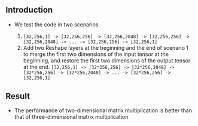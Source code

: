 #

## Introduction

+ We test the code in two scenarios.

  1. `[32,256,1] -> [32,256,256] -> [32,256,2048] -> [32,256,256] -> [32,256,2048] -> ... -> [32,256,256] -> [32,256,1]`
  2. Add two Reshape layers at the beginning and the end of scenario 1 to merge the first two dimensions of the input tensor at the beginning, and restore the first two dimensions of the output tensor at the end. `[32,256,1] -> [32*256,256] -> [32*256,2048] -> [32*256,256] -> [32*256,2048] -> ... -> [32*256,256] -> [32,256,1]`

## Result

+ The performance of two-dimensional matrix multiplication is better than that of three-dimensional matrix multiplication

